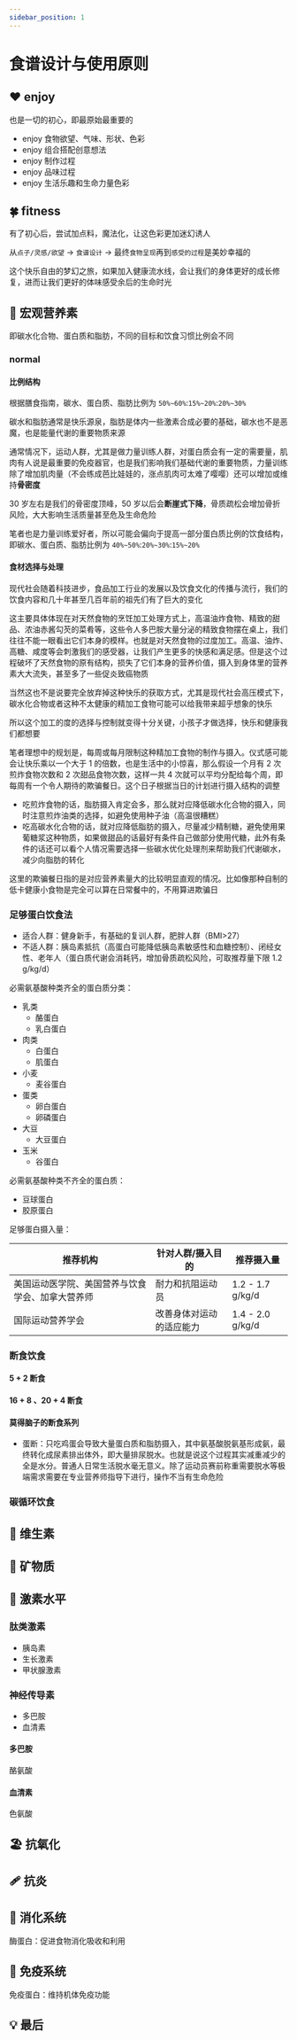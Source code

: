 ```yaml
---
sidebar_position: 1
---
```


# 食谱设计与使用原则

## ❤️ enjoy

也是一切的初心，即最原始最重要的

- enjoy 食物欲望、气味、形状、色彩
- enjoy 组合搭配创意想法
- enjoy 制作过程
- enjoy 品味过程
- enjoy 生活乐趣和生命力量色彩

## 🍀 fitness

有了初心后，尝试加点料，魔法化，让这色彩更加迷幻诱人

从`点子/灵感/欲望` → `食谱设计` → 最终`食物呈现`再到`感受的过程`是美妙幸福的

这个快乐自由的梦幻之旅，如果加入健康流水线，会让我们的身体更好的成长修复，进而让我们更好的体味感受余后的生命时光

## 🍱 宏观营养素

即碳水化合物、蛋白质和脂肪，不同的目标和饮食习惯比例会不同

### normal

#### 比例结构

根据膳食指南，碳水、蛋白质、脂肪比例为 `50%~60%`:`15%~20%`:`20%~30%`

碳水和脂肪通常是快乐源泉，脂肪是体内一些激素合成必要的基础，碳水也不是恶魔，也是能量代谢的重要物质来源

通常情况下，运动人群，尤其是做力量训练人群，对蛋白质会有一定的需要量，肌肉有人说是最重要的免疫器官，也是我们影响我们基础代谢的重要物质，力量训练除了增加肌肉量（不会练成芭比娃娃的，涨点肌肉可太难了嘤嘤）还可以增加或维持**骨密度**

30 岁左右是我们的骨密度顶峰，50 岁以后会**断崖式下降**，骨质疏松会增加骨折风险，大大影响生活质量甚至危及生命危险

笔者也是力量训练爱好者，所以可能会偏向于提高一部分蛋白质比例的饮食结构，即碳水、蛋白质、脂肪比例为 `40%~50%`:`20%~30%`:`15%~20%`

#### 食材选择与处理

现代社会随着科技进步，食品加工行业的发展以及饮食文化的传播与流行，我们的饮食内容和几十年甚至几百年前的祖先们有了巨大的变化

这主要具体体现在对天然食物的烹饪加工处理方式上，高温油炸食物、精致的甜品、浓油赤酱勾芡的菜肴等，这些令人多巴胺大量分泌的精致食物摆在桌上，我们往往不能一眼看出它们本身的模样。也就是对天然食物的过度加工。高温、油炸、高糖、咸度等会刺激我们的感受器，让我们产生更多的快感和满足感。但是这个过程破坏了天然食物的原有结构，损失了它们本身的营养价值，摄入到身体里的营养素大大流失，甚至多了一些促炎致癌物质

当然这也不是说要完全放弃掉这种快乐的获取方式，尤其是现代社会高压模式下，碳水化合物或者这种不太健康的精加工食物可能可以给我带来超乎想象的快乐

所以这个加工的度的选择与控制就变得十分关键，小孩子才做选择，快乐和健康我们都想要

笔者理想中的规划是，每周或每月限制这种精加工食物的制作与摄入。仪式感可能会让快乐乘以一个大于 1 的倍数，也是生活中的小惊喜，那么假设一个月有 2 次煎炸食物次数和 2 次甜品食物次数，这样一共 4 次就可以平均分配给每个周，即每周有一个令人期待的欺骗餐日。这个日子根据当日的计划进行摄入结构的调整

- 吃煎炸食物的话，脂肪摄入肯定会多，那么就对应降低碳水化合物的摄入，同时注意煎炸油类的选择，如避免使用种子油（高温很糟糕）
- 吃高碳水化合物的话，就对应降低脂肪的摄入，尽量减少精制糖，避免使用果葡糖浆这种物质，如果做甜品的话最好有条件自己做部分使用代糖，此外有条件的话还可以看个人情况需要选择一些碳水优化处理剂来帮助我们代谢碳水，减少向脂肪的转化

这里的欺骗餐日指的是对应营养素量大的比较明显直观的情况。比如像那种自制的低卡健康小食物是完全可以算在日常餐中的，不用算进欺骗日

### 足够蛋白饮食法

- 适合人群：健身新手，有基础的复训人群，肥胖人群（BMI>27）
- 不适人群：胰岛素抵抗（高蛋白可能降低胰岛素敏感性和血糖控制）、闭经女性、老年人（蛋白质代谢会消耗钙，增加骨质疏松风险，可取推荐量下限 1.2 g/kg/d）

必需氨基酸种类齐全的蛋白质分类：

- 乳类
  - 酪蛋白
  - 乳白蛋白
- 肉类
  - 白蛋白
  - 肌蛋白
- 小麦
  - 麦谷蛋白
- 蛋类
  - 卵白蛋白
  - 卵磷蛋白
- 大豆
  - 大豆蛋白
- 玉米
  - 谷蛋白

必需氨基酸种类不齐全的蛋白质：

- 豆球蛋白
- 胶原蛋白

足够蛋白摄入量：

| 推荐机构                                         | 针对人群/摄入目的        | 推荐摄入量       |
| ------------------------------------------------ | ------------------------ | ---------------- |
| 美国运动医学院、美国营养与饮食学会、加拿大营养师 | 耐力和抗阻运动员         | 1.2 - 1.7 g/kg/d |
| 国际运动营养学会                                 | 改善身体对运动的适应能力 | 1.4 - 2.0 g/kg/d |

### 断食饮食

#### 5 + 2 断食

#### 16 + 8 、20 + 4 断食

#### 莫得脑子的断食系列

- 蛋断：只吃鸡蛋会导致大量蛋白质和脂肪摄入，其中氨基酸脱氨基形成氨，最终转化成尿素排出体外，即大量排尿脱水。也就是说这个过程其实减重减少的全是水分。普通人日常生活脱水毫无意义。除了运动员赛前称重需要脱水等极端需求需要在专业营养师指导下进行，操作不当有生命危险

### 碳循环饮食

## 🥙 维生素

## 💎 矿物质

## 🛫 激素水平

### 肽类激素

- 胰岛素
- 生长激素
- 甲状腺激素

### 神经传导素

- 多巴胺
- 血清素

#### 多巴胺

酪氨酸

#### 血清素

色氨酸

## 🏖 抗氧化

## 🩹 抗炎

## 🧺 消化系统

酶蛋白：促进食物消化吸收和利用

## 🧬 免疫系统

免疫蛋白：维持机体免疫功能

## 💡 最后
